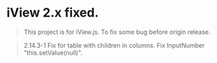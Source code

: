 # iView 2.x fixed.

> This project is for iView.js.
> To fix some bug before origin release.

> 2.14.3-1
> Fix for table with children in columns.
> Fix InputNumber "this.setValue(null)".